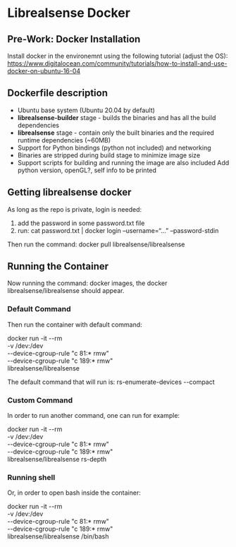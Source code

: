 # Librealsense Docker

## Pre-Work: Docker Installation
Install docker in the environemnt using the  following tutorial (adjust the OS):
https://www.digitalocean.com/community/tutorials/how-to-install-and-use-docker-on-ubuntu-16-04

## Dockerfile description
- Ubuntu base system (Ubuntu 20.04 by default)
- **librealsense-builder** stage - builds the binaries and has all the build dependencies 
- **librealsense** stage -  contain only the built binaries and the required runtime dependencies (~60MB)
- Support for Python bindings (python not included) and networking
- Binaries are stripped during build stage to minimize image size
- Support scripts for building and running the image are also included
Add python version, openGL?, self info to be printed

## Getting librealsense docker

As long as the repo is private, login is needed:
1. add the password in some password.txt file
2. run: cat password.txt | docker login –username=“…” –password-stdin

Then run the command:
docker pull librealsense/librealsense

## Running the Container
Now running the command: docker images, the docker librealsense/librealsense should appear.

### Default Command
Then run the container with default command:

docker run -it --rm \
    -v /dev:/dev \
    --device-cgroup-rule "c 81:* rmw" \
    --device-cgroup-rule "c 189:* rmw" \
    librealsense/librealsense

The default command that will run is: rs-enumerate-devices --compact

### Custom Command
In order to run another command, one can run for example:

docker run -it --rm \
    -v /dev:/dev \
    --device-cgroup-rule "c 81:* rmw" \
    --device-cgroup-rule "c 189:* rmw" \
    librealsense/librealsense rs-depth

### Running shell
Or, in order to open bash inside the container:

docker run -it --rm \
    -v /dev:/dev \
    --device-cgroup-rule "c 81:* rmw" \
    --device-cgroup-rule "c 189:* rmw" \
    librealsense/librealsense /bin/bash







